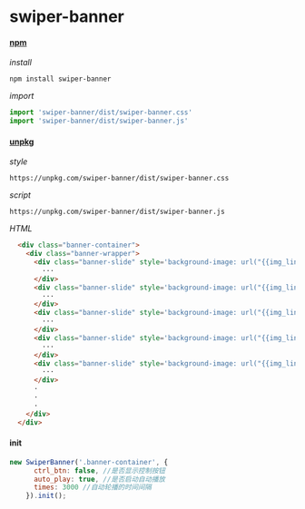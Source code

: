 # swiper-banner

#### [npm](https://www.npmjs.com/package/swiper-banner) 
*install*
```
npm install swiper-banner
```

*import*
```javascript
import 'swiper-banner/dist/swiper-banner.css'
import 'swiper-banner/dist/swiper-banner.js'
```

#### [unpkg](https://unpkg.com/swiper-banner/dist)

*style*
```
https://unpkg.com/swiper-banner/dist/swiper-banner.css
```

*script*
```
https://unpkg.com/swiper-banner/dist/swiper-banner.js
```


*HTML*
```html
  <div class="banner-container">
    <div class="banner-wrapper">
      <div class="banner-slide" style='background-image: url("{{img_link}}")'>
        ···
      </div>
      <div class="banner-slide" style='background-image: url("{{img_link}}")'>
        ···
      </div>
      <div class="banner-slide" style='background-image: url("{{img_link}}")'>
        ···
      </div>
      <div class="banner-slide" style='background-image: url("{{img_link}}")'>
        ···
      </div>
      <div class="banner-slide" style='background-image: url("{{img_link}}")'>
        ···
      </div>
      ·
      ·
      ·
    </div>
  </div>
```


#### init
```javascript
new SwiperBanner('.banner-container', {
      ctrl_btn: false, //是否显示控制按钮
      auto_play: true, //是否启动自动播放
      times: 3000 //自动轮播的时间间隔
    }).init();
```
